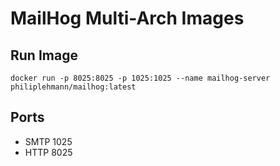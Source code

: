 # MailHog Multi-Arch Images

## Run Image
```
docker run -p 8025:8025 -p 1025:1025 --name mailhog-server philiplehmann/mailhog:latest
```

## Ports
 - SMTP 1025
 - HTTP 8025